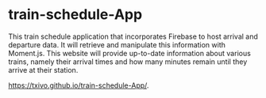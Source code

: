# train-schedule-App
This train schedule application that incorporates Firebase to host arrival and departure data. It will retrieve and manipulate this information with Moment.js. This website will provide up-to-date information about various trains, namely their arrival times and how many minutes remain until they arrive at their station.

https://txivo.github.io/train-schedule-App/.
